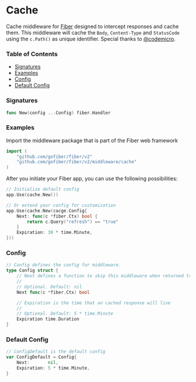 # Cache
Cache middleware for [Fiber](https://github.com/gofiber/fiber) designed to intercept responses and cache them. This middleware will cache the `Body`, `Content-Type` and `StatusCode` using the `c.Path()` as unique identifier. Special thanks to [@codemicro](github.com/codemicro/fiber-cache).

### Table of Contents
- [Signatures](#signatures)
- [Examples](#examples)
- [Config](#config)
- [Default Config](#default-config)


### Signatures
```go
func New(config ...Config) fiber.Handler
```

### Examples
Import the middleware package that is part of the Fiber web framework
```go
import (
	"github.com/gofiber/fiber/v2"
	"github.com/gofiber/fiber/v2/middleware/cache"
)
```

After you initiate your Fiber app, you can use the following possibilities:
```go
// Initialize default config
app.Use(cache.New())

// Or extend your config for customization
app.Use(cache.New(cacge.Config{
	Next: func(c *fiber.Ctx) bool {
		return c.Query("refresh") == "true"
	}
	Expiration: 30 * time.Minute,
}))
```

### Config
```go
// Config defines the config for middleware.
type Config struct {
	// Next defines a function to skip this middleware when returned true.
	//
	// Optional. Default: nil
	Next func(c *fiber.Ctx) bool

	// Expiration is the time that an cached response will live
	//
	// Optional. Default: 5 * time.Minute
	Expiration time.Duration
}
```

### Default Config
```go
// ConfigDefault is the default config
var ConfigDefault = Config{
	Next:       nil,
	Expiration: 5 * time.Minute,
}
```
